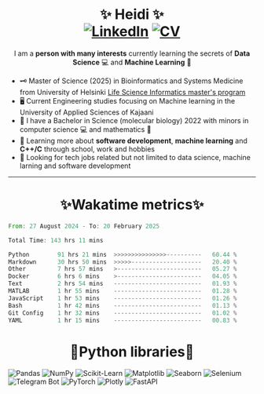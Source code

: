 
<!-- Introduction/Summary Section -->

<h1 align = center>✨ Heidi ✨ <br>   <a href="https://www.linkedin.com/in/heidi-putkuri/"><img src="http://img.shields.io/badge/LinkedIn-purple?style=flat&logo=linkedin" alt="LinkedIn"></a>
  <a href="https://heksaani.github.io/CV/"><img src="https://shields.io/badge/CV-purple" alt="CV" ></a></h1>
<p align="center">
  I am a <strong>person with many interests</strong> currently learning the secrets of <strong>Data Science</strong> 💻 and <strong>Machine Learning</strong> 🧮 <br>

</p>


<!-- **Badges**
- website to create badge : https://shields.io/
- very nice tutorial to create badge : https://medium.com/@therafamartins/make-your-customized-badges-in-a-few-minutes-18e75475e271
-->

<!-- Activities/Interests Section -->
- 🗝 Master of Science (2025) in Bioinformatics and Systems Medicine from University of Helsinki [Life Science Informatics master's program](https://www.helsinki.fi/en/degree-programmes/life-science-informatics-masters-programme)
- 🖥️ Current Engineering studies focusing on Machine learning in the University of Applied Sciences of Kajaani 
- 🧫 I have a Bachelor in Science (molecular biology) 2022 with minors in computer science 💻 and mathematics 🧮
- 🔭 Learning more about **software development**, **machine learning** and **C++/C** through school, work and hobbies
- 👀 Looking for tech jobs related but not limited to data science, machine larning and software development 

<hr>
<h1 align = center>✨Wakatime metrics✨</h1>
<!--START_SECTION:waka-->

```rust
From: 27 August 2024 - To: 20 February 2025

Total Time: 143 hrs 11 mins

Python        91 hrs 21 mins  >>>>>>>>>>>>>>>----------   60.44 %
Markdown      30 hrs 50 mins  >>>>>--------------------   20.40 %
Other         7 hrs 57 mins   >------------------------   05.27 %
Docker        6 hrs 6 mins    >------------------------   04.05 %
Text          2 hrs 54 mins   -------------------------   01.93 %
MATLAB        1 hr 55 mins    -------------------------   01.28 %
JavaScript    1 hr 53 mins    -------------------------   01.26 %
Bash          1 hr 42 mins    -------------------------   01.13 %
Git Config    1 hr 32 mins    -------------------------   01.02 %
YAML          1 hr 15 mins    -------------------------   00.83 %
```

<!--END_SECTION:waka-->

<h1 align="center">🐍Python libraries🐍</h1>

![Pandas](https://img.shields.io/badge/Pandas-🐼-yellow?logo=pandas)
![NumPy](https://img.shields.io/badge/NumPy-📊-blue?logo=numpy)
![Scikit-Learn](https://img.shields.io/badge/Scikit--Learn-🤖-orange?logo=scikitlearn)
![Matplotlib](https://img.shields.io/badge/Matplotlib-📈-blueviolet?logo=matplotlib)
![Seaborn](https://img.shields.io/badge/Seaborn-🎨-cyan?logo=seaborn)
![Selenium](https://img.shields.io/badge/Selenium-🕵️‍♂️-green?logo=selenium)
![Telegram Bot](https://img.shields.io/badge/Telegram--Bot-📬-blue?logo=telegram)
![PyTorch](https://img.shields.io/badge/PyTorch-🔥-red?logo=pytorch)
![Plotly](https://img.shields.io/badge/Plotly-📈-blueviolet?logo=plotly)
![FastAPI](https://img.shields.io/badge/FastAPI-🚀-green?logo=fastapi)

